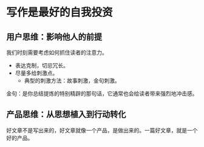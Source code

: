 # 写作是最好的自我投资

## 用户思维：影响他人的前提

我们时刻需要考虑如何抓住读者的注意力。

- 表达克制，切忌冗长。
- 尽量多给刺激点。
  - 典型的刺激方法：故事刺激，金句刺激。

金句：是你总结提炼的特别精辟的那句话，它通常也会给读者带来强烈地冲击感。

## 产品思维：从思想植入到行动转化

好文章不是写出来的，好文章就像一个产品，是做出来的。一篇好文章，就是一个好的产品。
